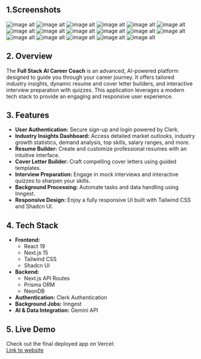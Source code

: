 ## 1.Screenshots

![image alt](1.png)
![image alt](2.png)
![image alt](3.png)
![image alt](4.png)
![image alt](5.png)
![image alt](6.png)
![image alt](7.png)
![image alt](8.png)
![image alt](9.png)
![image alt](10.png)
![image alt](11.png)
![image alt](12.png)
![image alt](13.png)
![image alt](14.png)
![image alt](15.png)
![image alt](16.png)
![image alt](17.png)


## 2. Overview

The **Full Stack AI Career Coach** is an advanced, AI-powered platform designed to guide you through your career journey. It offers tailored industry insights, dynamic resume and cover letter builders, and interactive interview preparation with quizzes. This application leverages a modern tech stack to provide an engaging and responsive user experience.

## 3. Features

- **User Authentication:** Secure sign-up and login powered by Clerk.
- **Industry Insights Dashboard:** Access detailed market outlooks, industry growth statistics, demand analysis, top skills, salary ranges, and more.
- **Resume Builder:** Create and customize professional resumes with an intuitive interface.
- **Cover Letter Builder:** Craft compelling cover letters using guided templates.
- **Interview Preparation:** Engage in mock interviews and interactive quizzes to sharpen your skills.
- **Background Processing:** Automate tasks and data handling using Inngest.
- **Responsive Design:** Enjoy a fully responsive UI built with Tailwind CSS and Shadcn UI.

## 4. Tech Stack

- **Frontend:**
  - React 19
  - Next.js 15 
  - Tailwind CSS 
  - Shadcn UI 
- **Backend:**
  - Next.js API Routes
  - Prisma ORM
  - NeonDB
- **Authentication:** Clerk Authentication
- **Background Jobs:** Inngest
- **AI & Data Integration:** Gemini API

## 5. Live Demo

Check out the final deployed app on Vercel:  
[Link to website](https://ai-career-coach-nu-five.vercel.app/)



